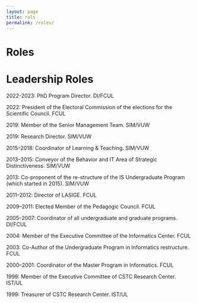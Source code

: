 ```yaml
---
layout: page
title: rols
permalink: /roles/
---
```


# Roles

# Leadership Roles


2022-2023: PhD Program Director. DI/FCUL

2022: President of the Electoral Commission of the elections for the Scientific Council. FCUL

2019: Member of the Senior Management Team. SIM/VUW

2019: Research Director. SIM/VUW

2015–2018: Coordinator of Learning & Teaching. SIM/VUW

2013–2015: Conveyor of the Behavior and IT Area of Strategic Distinctiveness. SIM/VUW

2013: Co-proponent of the re-structure of the IS Undergraduate Program (which started in 2015). SIM/VUW

2011–2012: Director of LASIGE. FCUL

2009–2011: Elected Member of the Pedagogic Council. FCUL

2005–2007: Coordinator of all undergraduate and graduate programs. DI/FCUL

2004: Member of the Executive Committee of the Informatics Center. FCUL

2003: Co-Author of the Undergraduate Program in Informatics restructure. FCUL

2000–2001: Coordinator of the Master Program in Informatics. FCUL

1999: Member of the Executive Committee of CSTC Research Center. IST/UL

1999: Treasurer of CSTC Research Center. IST/UL
